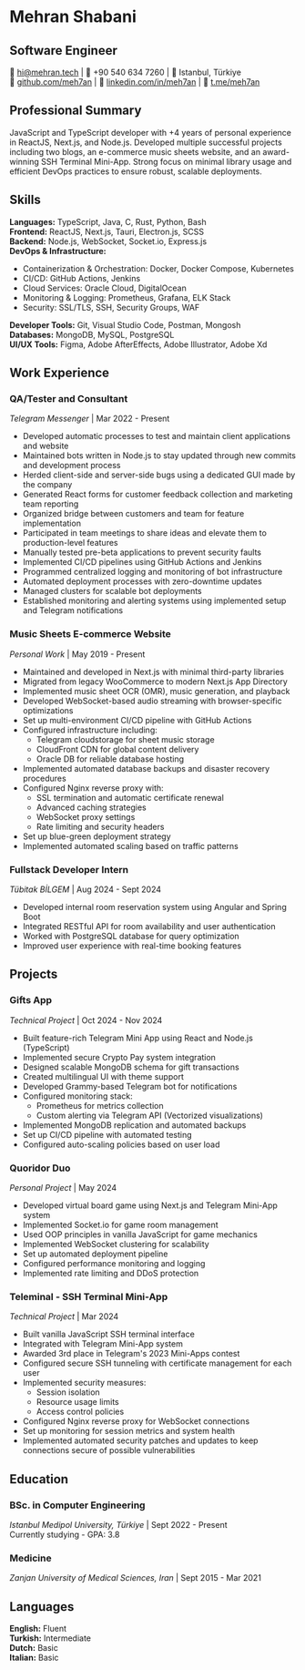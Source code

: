 # Mehran Shabani
## Software Engineer

📧 hi@mehran.tech | 📱 +90 540 634 7260 | 📍 Istanbul, Türkiye  
🐙 [github.com/meh7an](https://github.com/meh7an) | 🔗 [linkedin.com/in/meh7an](https://linkedin.com/in/meh7an) | 📱 [t.me/meh7an](https://t.me/meh7an)

## Professional Summary

JavaScript and TypeScript developer with +4 years of personal experience in ReactJS, Next.js, and Node.js. Developed multiple successful projects including two blogs, an e-commerce music sheets website, and an award-winning SSH Terminal Mini-App. Strong focus on minimal library usage and efficient DevOps practices to ensure robust, scalable deployments.

## Skills

**Languages:** TypeScript, Java, C, Rust, Python, Bash  
**Frontend:** ReactJS, Next.js, Tauri, Electron.js, SCSS  
**Backend:** Node.js, WebSocket, Socket.io, Express.js  
**DevOps & Infrastructure:**
- Containerization & Orchestration: Docker, Docker Compose, Kubernetes
- CI/CD: GitHub Actions, Jenkins
- Cloud Services: Oracle Cloud, DigitalOcean
- Monitoring & Logging: Prometheus, Grafana, ELK Stack
- Security: SSL/TLS, SSH, Security Groups, WAF

**Developer Tools:** Git, Visual Studio Code, Postman, Mongosh  
**Databases:** MongoDB, MySQL, PostgreSQL  
**UI/UX Tools:** Figma, Adobe AfterEffects, Adobe Illustrator, Adobe Xd

## Work Experience

### QA/Tester and Consultant
*Telegram Messenger* | Mar 2022 - Present

- Developed automatic processes to test and maintain client applications and website
- Maintained bots written in Node.js to stay updated through new commits and development process
- Herded client-side and server-side bugs using a dedicated GUI made by the company
- Generated React forms for customer feedback collection and marketing team reporting
- Organized bridge between customers and team for feature implementation
- Participated in team meetings to share ideas and elevate them to production-level features
- Manually tested pre-beta applications to prevent security faults
- Implemented CI/CD pipelines using GitHub Actions and Jenkins
- Programmed centralized logging and monitoring of bot infrastructure
- Automated deployment processes with zero-downtime updates
- Managed clusters for scalable bot deployments
- Established monitoring and alerting systems using implemented setup and Telegram notifications

### Music Sheets E-commerce Website
*Personal Work* | May 2019 - Present

- Maintained and developed in Next.js with minimal third-party libraries
- Migrated from legacy WooCommerce to modern Next.js App Directory
- Implemented music sheet OCR (OMR), music generation, and playback
- Developed WebSocket-based audio streaming with browser-specific optimizations
- Set up multi-environment CI/CD pipeline with GitHub Actions
- Configured infrastructure including:
  - Telegram cloudstorage for sheet music storage
  - CloudFront CDN for global content delivery
  - Oracle DB for reliable database hosting
- Implemented automated database backups and disaster recovery procedures
- Configured Nginx reverse proxy with:
  - SSL termination and automatic certificate renewal
  - Advanced caching strategies
  - WebSocket proxy settings
  - Rate limiting and security headers
- Set up blue-green deployment strategy
- Implemented automated scaling based on traffic patterns

### Fullstack Developer Intern
*Tübitak BİLGEM* | Aug 2024 - Sept 2024

- Developed internal room reservation system using Angular and Spring Boot
- Integrated RESTful API for room availability and user authentication
- Worked with PostgreSQL database for query optimization
- Improved user experience with real-time booking features

## Projects

### Gifts App
*Technical Project* | Oct 2024 - Nov 2024

- Built feature-rich Telegram Mini App using React and Node.js (TypeScript)
- Implemented secure Crypto Pay system integration
- Designed scalable MongoDB schema for gift transactions
- Created multilingual UI with theme support
- Developed Grammy-based Telegram bot for notifications
- Configured monitoring stack:
  - Prometheus for metrics collection
  - Custom alerting via Telegram API (Vectorized visualizations)
- Implemented MongoDB replication and automated backups
- Set up CI/CD pipeline with automated testing
- Configured auto-scaling policies based on user load

### Quoridor Duo
*Personal Project* | May 2024

- Developed virtual board game using Next.js and Telegram Mini-App system
- Implemented Socket.io for game room management
- Used OOP principles in vanilla JavaScript for game mechanics
- Implemented WebSocket clustering for scalability
- Set up automated deployment pipeline
- Configured performance monitoring and logging
- Implemented rate limiting and DDoS protection

### Teleminal - SSH Terminal Mini-App
*Technical Project* | Mar 2024

- Built vanilla JavaScript SSH terminal interface
- Integrated with Telegram Mini-App system
- Awarded 3rd place in Telegram's 2023 Mini-Apps contest
- Configured secure SSH tunneling with certificate management for each user
- Implemented security measures:
  - Session isolation
  - Resource usage limits
  - Access control policies
- Configured Nginx reverse proxy for WebSocket connections
- Set up monitoring for session metrics and system health
- Implemented automated security patches and updates to keep connections secure of possible vulnerabilities

## Education

### BSc. in Computer Engineering
*Istanbul Medipol University, Türkiye* | Sept 2022 - Present  
Currently studying - GPA: 3.8

### Medicine
*Zanjan University of Medical Sciences, Iran* | Sept 2015 - Mar 2021

## Languages

**English:** Fluent  
**Turkish:** Intermediate  
**Dutch:** Basic  
**Italian:** Basic
